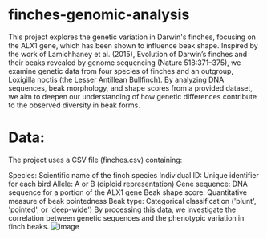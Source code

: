 # finches-genomic-analysis
This project explores the genetic variation in Darwin's finches, focusing on the ALX1 gene, which has been shown to influence beak shape.
Inspired by the work of Lamichhaney et al. (2015), Evolution of Darwin’s finches and their beaks revealed by genome sequencing (Nature 518:371–375), we examine genetic data from four species of finches and an outgroup, Loxigilla noctis (the Lesser Antillean Bullfinch). By analyzing DNA sequences, beak morphology, and shape scores from a provided dataset, we aim to deepen our understanding of how genetic differences contribute to the observed diversity in beak forms.

# Data:
The project uses a CSV file (finches.csv) containing:

Species: Scientific name of the finch species
Individual ID: Unique identifier for each bird
Allele: A or B (diploid representation)
Gene sequence: DNA sequence for a portion of the ALX1 gene
Beak shape score: Quantitative measure of beak pointedness
Beak type: Categorical classification ('blunt', 'pointed', or 'deep-wide')
By processing this data, we investigate the correlation between genetic sequences and the phenotypic variation in finch beaks.
![image](https://github.com/user-attachments/assets/2d814065-53d2-4596-b326-4dba0921c7c3)
